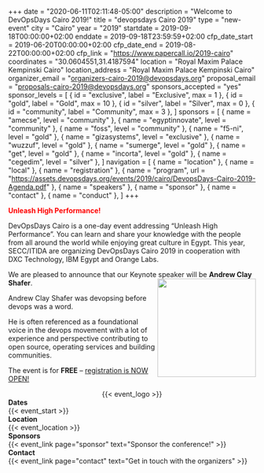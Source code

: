 +++
date = "2020-06-11T02:11:48-05:00"
description = "Welcome to DevOpsDays Cairo 2019!"
title = "devopsdays Cairo 2019"
type = "new-event"
city = "Cairo"
year = "2019"
startdate = 2019-09-18T00:00:00+02:00
enddate = 2019-09-18T23:59:59+02:00
cfp_date_start = 2019-06-20T00:00:00+02:00
cfp_date_end = 2019-08-22T00:00:00+02:00
cfp_link = "https://www.papercall.io/2019-cairo"
coordinates = "30.0604551,31.4187594"
location = "Royal Maxim Palace Kempinski Cairo"
location_address = "Royal Maxim Palace Kempinski Cairo"
organizer_email = "organizers-cairo-2019@devopsdays.org"
proposal_email = "proposals-cairo-2019@devopsdays.org"
sponsors_accepted = "yes"
sponsor_levels = [
    { id = "exclusive", label = "Exclusive", max = 1 },
    { id = "gold", label = "Gold", max = 10 },
    { id = "silver", label = "Silver", max = 0 },
    { id = "community", label = "Community", max = 3 },
]
sponsors = [
    { name = "amecse", level = "community" },
    { name = "egyptinnovate", level = "community" },
    { name = "foss", level = "community" },
    { name = "f5-ni", level = "gold" },
    { name = "gizasystems", level = "exclusive" },
    { name = "wuzzuf", level = "gold" },
    { name = "sumerge", level = "gold" },
    { name = "get", level = "gold" },
    { name = "incorta", level = "gold" },
    { name = "cegedim", level = "silver" },
]
navigation = [
    { name = "location" },
    { name = "local" },
    { name = "registration" },
    { name = "program", url = "https://assets.devopsdays.org/events/2019/cairo/DevopsDays-Cairo-2019-Agenda.pdf" },
    { name = "speakers" },
    { name = "sponsor" },
    { name = "contact" },
    { name = "conduct" },
]
+++
<div>
<p><span style="color: #ff0000;"><strong>Unleash High Performance!</strong></span></p>

<p>
DevOpsDays Cairo is a one-day event addressing “Unleash High Performance”.  You can learn and share your knowledge with the people from all around the world while enjoying great culture in Egypt.  This year, SECC/ITIDA are organizing DevOpsDays Cairo 2019 in cooperation with DXC Technology, IBM Egypt and Orange Labs. </p> 
<p>
  We are pleased to announce that our Keynote speaker will be <strong>Andrew Clay Shafer</strong>. 
  <img src="https://assets.podomatic.net/ts/7e/ff/df/jaydestro73507/640x640_13381982.jpg" height="200" align="right" border="0">
</p>
  <p>
  Andrew Clay Shafer was devopsing before devops was a word.
</p>
<p>
He is often referenced as a foundational voice in the devops movement with a lot of experience and perspective contributing to open source, operating services and building communities.
</p>

<p>The event is for <strong>FREE</strong> – <a href="https://www.secc.org.eg/Event_Registration.asp">registration is NOW OPEN!</a></p>
  
</div>
<div style="text-align:center;">
  {{< event_logo >}}
</div>

<div class = "row">
  <div class = "col-md-2">
    <strong>Dates</strong>
  </div>
  <div class = "col-md-8">
    {{< event_start >}}
  </div>
</div>

<div class = "row">
  <div class = "col-md-2">
    <strong>Location</strong>
  </div>
  <div class = "col-md-8">
    {{< event_location >}}
  </div>
</div>

<!-- <div class = "row">
  <div class = "col-md-2">
    <strong>Register</strong>
  </div>
  <div class = "col-md-8">
    {{< event_link page="registration" text="Register to attend the conference!" >}}
  </div>
</div> -->

<!-- <div class = "row">
  <div class = "col-md-2">
    <strong>Propose</strong>
  </div>
  <div class = "col-md-8">
    {{< event_link page="propose" text="Propose a talk!" >}}
  </div>
</div> -->

<!-- <div class = "row">
  <div class = "col-md-2">
    <strong>Program</strong>
  </div>
  <div class = "col-md-8">
    View the {{< event_link page="program" text="program." >}}
  </div>
</div> -->

<!-- <div class = "row">
  <div class = "col-md-2">
    <strong>Speakers</strong>
  </div>
  <div class = "col-md-8">
    Check out the {{< event_link page="speakers" text="speakers!" >}}
  </div>
</div> -->

<div class = "row">
  <div class = "col-md-2">
    <strong>Sponsors</strong>
  </div>
  <div class = "col-md-8">
    {{< event_link page="sponsor" text="Sponsor the conference!" >}}
  </div>
</div>

<div class = "row">
  <div class = "col-md-2">
    <strong>Contact</strong>
  </div>
  <div class = "col-md-8">
    {{< event_link page="contact" text="Get in touch with the organizers" >}}
  </div>
</div>

<!-- Uncomment if you added your city twitter name -->
<!--
{{< event_twitter >}}
-->
